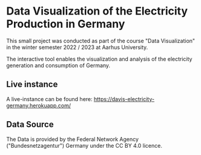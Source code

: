 # Data Visualization of the Electricity Production in Germany

This small project was conducted as part of the course "Data Visualization" in the winter semester 2022 / 2023 at Aarhus University.

The interactive tool enables the visualization and analysis of the electricity generation and consumption of Germany.

## Live instance 
A live-instance can be found here: https://davis-electricity-germany.herokuapp.com/ 

## Data Source

The Data is provided by the Federal Network Agency ("Bundesnetzagentur") Germany under the CC BY 4.0 licence.

